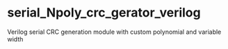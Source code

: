 # serial_Npoly_crc_gerator_verilog
Verilog serial CRC generation module with custom polynomial and variable width
